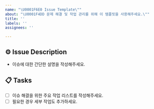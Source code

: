 ```yaml
---
name: "\U0001F6E0️ Issue Template\""
about: "\U0001F4DD 문제 해결 및 작업 관리를 위해 이 템플릿을 사용해주세요.\""
title: ''
labels: ''
assignees: ''

---
```


## ⚙️ Issue Description
- 이슈에 대한 간단한 설명을 작성해주세요.

## 📋 Tasks
- [ ] 이슈 해결을 위한 주요 작업 리스트를 작성해주세요.
- [ ] 필요한 경우 세부 작업도 추가하세요.
